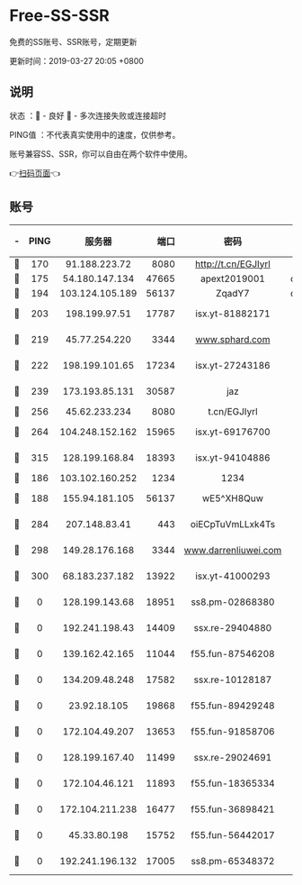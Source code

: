 # Free-SS-SSR

免费的SS账号、SSR账号，定期更新

更新时间：2019-03-27 20:05 +0800

## 说明

状态     ：🙂 - 良好 🙁 - 多次连接失败或连接超时

PING值   ：不代表真实使用中的速度，仅供参考。

账号兼容SS、SSR，你可以自由在两个软件中使用。

👉[扫码页面](https://liesauer.github.io/Free-SS-SSR/)👈

## 账号

|-|PING|服务器|端口|密码|加密方式|区域|
|:----:|:----:|:-----:|-----:|:----:|:----:|:----:|
|🙂|170|91.188.223.72|8080|http://t.cn/EGJIyrl|rc4-md5|RU|
|🙂|175|54.180.147.134|47665|apext2019001|chacha20|KR|
|🙂|194|103.124.105.189|56137|ZqadY7|chacha20|US|
|🙂|203|198.199.97.51|17787|isx.yt-81882171|aes-256-cfb|US|
|🙂|219|45.77.254.220|3344|www.sphard.com|aes-256-cfb|SG|
|🙂|222|198.199.101.65|17234|isx.yt-27243186|aes-256-cfb|US|
|🙂|239|173.193.85.131|30587|jaz|aes-256-cfb|US|
|🙂|256|45.62.233.234|8080|t.cn/EGJIyrl|rc4-md5|CA|
|🙂|264|104.248.152.162|15965|isx.yt-69176700|aes-256-cfb|SG|
|🙂|315|128.199.168.84|18393|isx.yt-94104886|aes-256-cfb|SG|
|🙂|186|103.102.160.252|1234|1234|rc4-md5|JP|
|🙂|188|155.94.181.105|56137|wE5^XH8Quw|aes-256-cfb|US|
|🙂|284|207.148.83.41|443|oiECpTuVmLLxk4Ts|aes-256-cfb|AU|
|🙂|298|149.28.176.168|3344|www.darrenliuwei.com|aes-256-cfb|AU|
|🙂|300|68.183.237.182|13922|isx.yt-41000293|aes-256-cfb|SG|
|🙁|0|128.199.143.68|18951|ss8.pm-02868380|aes-256-cfb|SG|
|🙁|0|192.241.198.43|14409|ssx.re-29404880|aes-256-cfb|US|
|🙁|0|139.162.42.165|11044|f55.fun-87546208|aes-256-cfb|SG|
|🙁|0|134.209.48.248|17582|ssx.re-10128187|aes-256-cfb|US|
|🙁|0|23.92.18.105|19868|f55.fun-89429248|aes-256-cfb|US|
|🙁|0|172.104.49.207|13653|f55.fun-91858706|aes-256-cfb|SG|
|🙁|0|128.199.167.40|11499|ssx.re-29024691|aes-256-cfb|SG|
|🙁|0|172.104.46.121|11893|f55.fun-18365334|aes-256-cfb|SG|
|🙁|0|172.104.211.238|16477|f55.fun-36898421|aes-256-cfb|US|
|🙁|0|45.33.80.198|15752|f55.fun-56442017|aes-256-cfb|US|
|🙁|0|192.241.196.132|17005|ss8.pm-65348372|aes-256-cfb|US|
